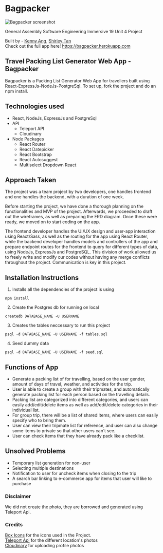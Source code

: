# Bagpacker

![Bagpacker screenshot](https://user-images.githubusercontent.com/50238797/64671208-4178d200-d49a-11e9-8cf2-9ce70fda4834.png)

General Assembly Software Engineering Immersive 19
Unit 4 Project

Built by - [Kenny Ang](https://github.com/kach92), [Shirley Tan](https://github.com/shirleytwl)<br/>
Check out the full app here! https://bagpacker.herokuapp.com

## Travel Packing List Generator Web App - Bagpacker
Bagpacker is a Packing List Generator Web App for travellers built using React-ExpressJs-NodeJs-PostgreSql. To set up, fork the project and do an npm install.

## Technologies used
- React, NodeJs, ExpressJs and PostgreSql
- API
  - Teleport API
  - Cloudinary
- Node Packages
  - React Router
  - React Datepicker
  - React Bootstrap
  - React Autosuggest
  - Multiselect Dropdown React

## Approach Taken
The project was a team project by two developers, one handles frontend and one handles the backend, with a duration of one week. 

Before starting the project, we have done a thorough planning on the functionalities and MVP of the project. Afterwards, we proceeded to draft out the wireframes, as well as preparing the ERD diagram. Once these were ready, we moved on to start coding on the app. 

The frontend developer handles the UI/UX design and user-app interaction using React/Sass, as well as the routing for the app using React Router, while the backend developer handles models and controllers of the app and prepare endpoint routes for the frontend to query for different types of data, using NodeJs, ExpressJs and PostgreSQL. This division of work allowed us to freely write and modify our codes without having any merge conflicts throughout the project. Communication is key in this project.

## Installation Instructions
1. Installs all the dependencies of the project is using
```
npm install
````
2. Create the Postgres db for running on local
```
createdb DATABASE_NAME -U USERNAME
````
3. Creates the tables neccessary to run this project
```
psql -d DATABASE_NAME -U USERNAME -f tables.sql
````
4. Seed dummy data
```
psql -d DATABASE_NAME -U USERNAME -f seed.sql
````

## Functions of App
- Generate a packing list of for travelling, based on the user gender, amount of days of travel, weather, and activities for the trip.
- User is able to create a group with their tripmates, and automatically generate packing list for each person based on the travelling details.
- Packing list are categorized into different categories, and users can easily add/edit/delete items as well as add/edit/delete categories in their individual list.
- For group trip, there will be a list of shared items, where users can easily specify who to bring them.
- User can view their tripmate list for reference, and user can also change some items to private so that other users can't see.
- User can check items that they have already pack like a checklist.

## Unsolved Problems
- Temporary list generation for non-user
- Selecting multiple destinations
- Notification to user for uncheck items when closing to the trip
- A search bar linking to e-commerce app for items that user will like to purchase

### Disclaimer
We did not create the photo, they are borrowed and generated using Teleport Api.


### Credits
[Box Icons](https://boxicons.com/usage/) for the icons used in the Project. </br>
[Teleport Api](http://developers.teleport.org/api/) for the different location's photos </br>
[Cloudinary](https://cloudinary.com/) for uploading profile photos </br>
